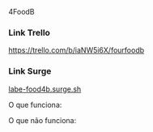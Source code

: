 4FoodB

### Link Trello
https://trello.com/b/iaNW5i6X/fourfoodb

### Link Surge
[labe-food4b.surge.sh](labe-food4b.surge.sh)

O que funciona:


O que não funciona:
